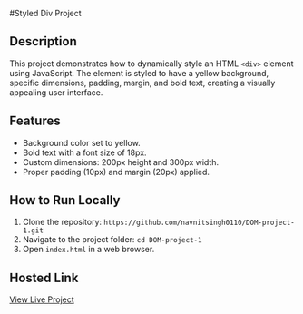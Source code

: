 #Styled Div Project

## Description
This project demonstrates how to dynamically style an HTML `<div>` element using JavaScript.
The element is styled to have a yellow background, specific dimensions, padding, margin, and bold text, creating a visually appealing user interface.

## Features
- Background color set to yellow.
- Bold text with a font size of 18px.
- Custom dimensions: 200px height and 300px width.
- Proper padding (10px) and margin (20px) applied.

## How to Run Locally
1. Clone the repository: `https://github.com/navnitsingh0110/DOM-project-1.git`
2. Navigate to the project folder: `cd DOM-project-1`
3. Open `index.html` in a web browser.

## Hosted Link
[View Live Project](https://navnitsingh0110.github.io/DOM-project-1/)
